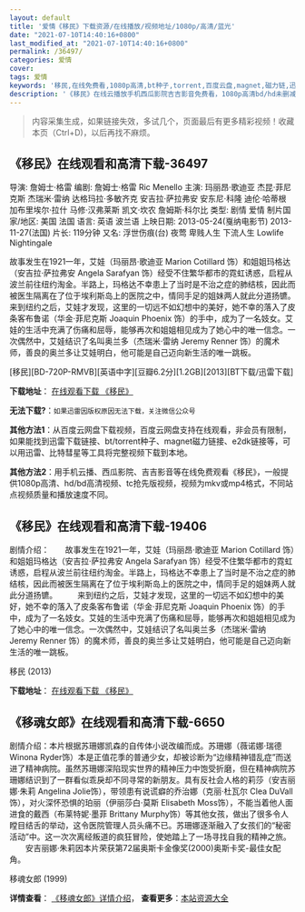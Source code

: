 ```yaml
---
layout: default
title: '爱情《移民》下载资源/在线播放/视频地址/1080p/高清/蓝光'
date: "2021-07-10T14:40:16+0800"
last_modified_at: "2021-07-10T14:40:16+0800"
permalink: /36497/
categories: 爱情
cover:
tags: 爱情
keywords: '移民,在线免费看,1080p高清,bt种子,torrent,百度云盘,magnet,磁力链,迅雷下载资源'
description: '《移民》在线云播放手机西瓜影院吉吉影音免费看，1080p高清bd/hd未删减完整版和tc抢先枪版，mkv/mp4格式，附带bt/torrent种子、magnet/磁力链、百度云盘、网盘资源迅雷下载链接'
---
```


>内容采集生成，如果链接失效，多试几个，页面最后有更多精彩视频！收藏本页（Ctrl+D)，以后再找不麻烦。


## 《移民》在线观看和高清下载-36497

导演: 詹姆士·格雷 编剧: 詹姆士·格雷 Ric Menello 主演: 玛丽昂·歌迪亚 杰昆·菲尼克斯 杰瑞米·雷纳 达格玛拉·多敏齐克 安吉拉·萨拉弗安 安东尼·科隆 迪伦·哈蒂根 加布里埃尔·拉什 马修·汉弗莱斯 凯文·坎农 詹姆斯·科尔比 类型: 剧情 爱情 制片国家/地区: 美国 法国 语言: 英语 波兰语 上映日期: 2013-05-24(戛纳电影节) 2013-11-27(法国) 片长: 119分钟 又名: 浮世伤痕(台) 夜莺 卑贱人生 下流人生 Lowlife Nightingale

故事发生在1921一年，艾娃（玛丽昂·歌迪亚 Marion Cotillard 饰）和姐姐玛格达（安吉拉·萨拉弗安 Angela Sarafyan 饰）经受不住繁华都市的霓虹诱惑，启程从波兰前往纽约淘金。半路上，玛格达不幸患上了当时是不治之症的肺结核，因此而被医生隔离在了位于埃利斯岛上的医院之中，情同手足的姐妹两人就此分道扬镳。 来到纽约之后，艾娃才发现，这里的一切远不如幻想中的美好，她不幸的落入了皮条客布鲁诺（华金·菲尼克斯 Joaquin Phoenix 饰）的手中，成为了一名妓女。艾娃的生活中充满了伤痛和屈辱，能够再次和姐姐相见成为了她心中的唯一信念。一次偶然中，艾娃结识了名叫奥兰多（杰瑞米·雷纳 Jeremy Renner 饰）的魔术师，善良的奥兰多让艾娃明白，他可能是自己迈向新生活的唯一跳板。


[移民][BD-720P-RMVB][英语中字][豆瓣6.2分][1.2GB][2013][BT下载/迅雷下载]

**下载地址**： [在线观看下载 《移民》](https://www.btdx8.com/torrent/the_immigrant_2013.html) 


**无法下载?**：`如果迅雷因版权原因无法下载，关注微信公众号 `

**其他方法1**：从百度云网盘下载视频，百度云网盘支持在线观看，非会员有限制，如果能找到迅雷下载链接、bt/torrent种子、magnet磁力链接、e2dk链接等，可以用迅雷、比特彗星等工具将完整视频下载到本地。

**其他方法2**：用手机云播、西瓜影院、吉吉影音等在线免费观看《移民》，一般提供1080p高清、hd/bd高清视频、tc抢先版视频，视频为mkv或mp4格式，不同站点视频质量和播放速度不同。


## 《移民》在线观看和高清下载-19406

剧情介绍：　　故事发生在1921一年，艾娃（玛丽昂·歌迪亚 Marion Cotillard 饰）和姐姐玛格达（安吉拉·萨拉弗安 Angela Sarafyan 饰）经受不住繁华都市的霓虹诱惑，启程从波兰前往纽约淘金。半路上，玛格达不幸患上了当时是不治之症的肺结核，因此而被医生隔离在了位于埃利斯岛上的医院之中，情同手足的姐妹两人就此分道扬镳。  　　来到纽约之后，艾娃才发现，这里的一切远不如幻想中的美好，她不幸的落入了皮条客布鲁诺（华金·菲尼克斯 Joaquin Phoenix 饰）的手中，成为了一名妓女。艾娃的生活中充满了伤痛和屈辱，能够再次和姐姐相见成为了她心中的唯一信念。一次偶然中，艾娃结识了名叫奥兰多（杰瑞米·雷纳 Jeremy Renner 饰）的魔术师，善良的奥兰多让艾娃明白，他可能是自己迈向新生活的唯一跳板。


移民 (2013)

**下载地址**： [在线观看下载 《移民》](https://www.btbtdy.me/btdy/dy2366.html) 


## 《移魂女郎》在线观看和高清下载-6650

剧情介绍：本片根据苏珊娜凯森的自传体小说改编而成。苏珊娜（薇诺娜·瑞德 Winona Ryder饰）本是正值花季的普通少女，却被诊断为“边缘精神错乱症”而送进了精神病院。虽然苏珊娜深陷现实世界的精神压力中饱受折磨，但在精神病院苏珊娜结识到了一群看似乖戾却不同寻常的新朋友。具有反社会人格的莉莎（安吉丽娜·朱莉 Angelina Jolie饰），带领患有说谎癖的乔治娜（克丽·杜瓦尔 Clea DuVall饰），对火深怀恐惧的珀丽（伊丽莎白·莫斯 Elisabeth Moss饰），不能当着他人面进食的戴西（布莱特妮·墨菲 Brittany Murphy饰）等其他女孩，做出了很多令人瞠目结舌的举动，这令医院管理人员头痛不已。苏珊娜逐渐融入了女孩们的“秘密活动”中。这一次次离经叛道的疯狂冒险，使她踏上了一场寻找自我的精神之旅。 　　安吉丽娜·朱莉因本片荣获第72届奥斯卡金像奖(2000)奥斯卡奖-最佳女配角。


移魂女郎 (1999)

**详情查看**： [《移魂女郎》详情介绍](/movie/6650/)， **查看更多**：[本站资源大全](/movie/t/all/)


